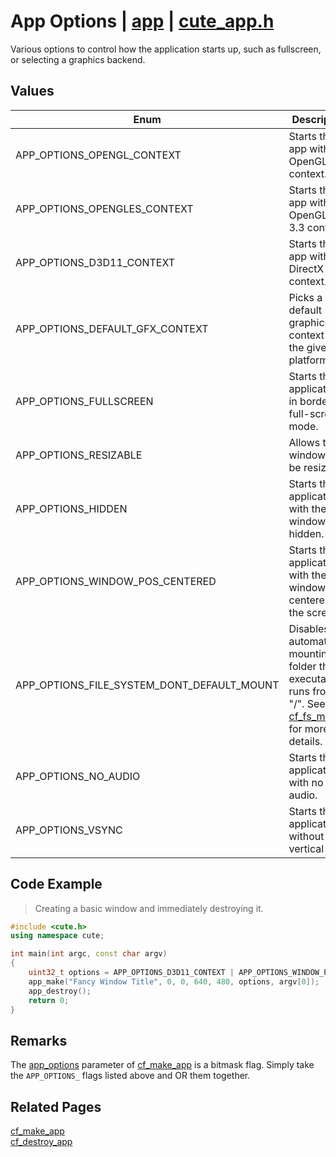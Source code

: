 # App Options | [app](https://github.com/RandyGaul/cute_framework/blob/master/docs/app_readme.md) | [cute_app.h](https://github.com/RandyGaul/cute_framework/blob/master/include/cute_app.h)

Various options to control how the application starts up, such as fullscreen, or selecting a graphics backend.

## Values

Enum | Description
--- | ---
APP_OPTIONS_OPENGL_CONTEXT | Starts the app with an OpenGL 3.3 context.
APP_OPTIONS_OPENGLES_CONTEXT | Starts the app with an OpenGL ES 3.3 context.
APP_OPTIONS_D3D11_CONTEXT | Starts the app with a DirectX 11 context.
APP_OPTIONS_DEFAULT_GFX_CONTEXT | Picks a good default graphics context for the given platform.
APP_OPTIONS_FULLSCREEN | Starts the application in borderless full-screen mode.
APP_OPTIONS_RESIZABLE | Allows the window to be resized.
APP_OPTIONS_HIDDEN | Starts the application with the window hidden.
APP_OPTIONS_WINDOW_POS_CENTERED | Starts the application with the window centered on the screen.
APP_OPTIONS_FILE_SYSTEM_DONT_DEFAULT_MOUNT | Disables automatically mounting the folder the executable runs from to "/". See [cf_fs_mount](https://github.com/RandyGaul/cute_framework/blob/master/docs/file/cf_fs_mount.md) for more details.
APP_OPTIONS_NO_AUDIO | Starts the application with no audio.
APP_OPTIONS_VSYNC | Starts the application without vertical sync.

## Code Example

> Creating a basic window and immediately destroying it.

```cpp
#include <cute.h>
using namespace cute;

int main(int argc, const char argv)
{
    uint32_t options = APP_OPTIONS_D3D11_CONTEXT | APP_OPTIONS_WINDOW_POS_CENTERED;
    app_make("Fancy Window Title", 0, 0, 640, 480, options, argv[0]);
    app_destroy();
    return 0;
}
```

## Remarks

The [app_options](https://github.com/RandyGaul/cute_framework/blob/master/docs/app/app_options.md) parameter of [cf_make_app](https://github.com/RandyGaul/cute_framework/blob/master/docs/app/cf_make_app.md) is a bitmask flag. Simply take the `APP_OPTIONS_` flags listed above and OR them together.

## Related Pages

[cf_make_app](https://github.com/RandyGaul/cute_framework/blob/master/docs/app/cf_make_app.md)  
[cf_destroy_app](https://github.com/RandyGaul/cute_framework/blob/master/docs/app/cf_destroy_app.md)  
